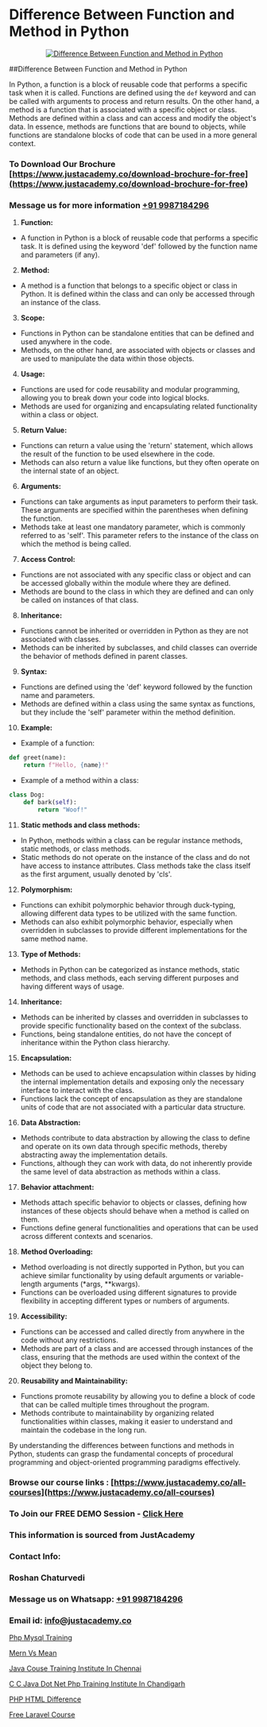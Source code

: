 # Difference Between Function and Method in Python

<p align="center">
  <a href="https://justacademy.co/course-detail/python-training">
    <img src="https://justacademy.co/storage2/course_image/1709713400_course_image.webp" alt="Difference Between Function and Method in Python">
  </a>
</p>
##Difference Between Function and Method in Python

In Python, a function is a block of reusable code that performs a specific task when it is called. Functions are defined using the `def` keyword and can be called with arguments to process and return results. On the other hand, a method is a function that is associated with a specific object or class. Methods are defined within a class and can access and modify the object's data. In essence, methods are functions that are bound to objects, while functions are standalone blocks of code that can be used in a more general context.
### To Download Our Brochure [https://www.justacademy.co/download-brochure-for-free](https://www.justacademy.co/download-brochure-for-free)
### Message us for more information [+91 9987184296](https://api.whatsapp.com/send?phone=919987184296)
1) **Function:**
- A function in Python is a block of reusable code that performs a specific task. It is defined using the keyword 'def' followed by the function name and parameters (if any).
2) **Method:**
- A method is a function that belongs to a specific object or class in Python. It is defined within the class and can only be accessed through an instance of the class.

3) **Scope:**
- Functions in Python can be standalone entities that can be defined and used anywhere in the code.
- Methods, on the other hand, are associated with objects or classes and are used to manipulate the data within those objects.

4) **Usage:**
- Functions are used for code reusability and modular programming, allowing you to break down your code into logical blocks.
- Methods are used for organizing and encapsulating related functionality within a class or object.

5) **Return Value:**
- Functions can return a value using the 'return' statement, which allows the result of the function to be used elsewhere in the code.
- Methods can also return a value like functions, but they often operate on the internal state of an object.

6) **Arguments:**
- Functions can take arguments as input parameters to perform their task. These arguments are specified within the parentheses when defining the function.
- Methods take at least one mandatory parameter, which is commonly referred to as 'self'. This parameter refers to the instance of the class on which the method is being called.

7) **Access Control:**
- Functions are not associated with any specific class or object and can be accessed globally within the module where they are defined.
- Methods are bound to the class in which they are defined and can only be called on instances of that class.

8) **Inheritance:**
- Functions cannot be inherited or overridden in Python as they are not associated with classes.
- Methods can be inherited by subclasses, and child classes can override the behavior of methods defined in parent classes.

9) **Syntax:**
- Functions are defined using the 'def' keyword followed by the function name and parameters.
- Methods are defined within a class using the same syntax as functions, but they include the 'self' parameter within the method definition.

10) **Example:**
- Example of a function: 
```python
def greet(name):
    return f"Hello, {name}!"
```
- Example of a method within a class:
```python
class Dog:
    def bark(self):
        return "Woof!"
```

11) **Static methods and class methods:**
- In Python, methods within a class can be regular instance methods, static methods, or class methods.
- Static methods do not operate on the instance of the class and do not have access to instance attributes. Class methods take the class itself as the first argument, usually denoted by 'cls'.

12) **Polymorphism:**
- Functions can exhibit polymorphic behavior through duck-typing, allowing different data types to be utilized with the same function.
- Methods can also exhibit polymorphic behavior, especially when overridden in subclasses to provide different implementations for the same method name.

13) **Type of Methods:**
- Methods in Python can be categorized as instance methods, static methods, and class methods, each serving different purposes and having different ways of usage.

14) **Inheritance:**
- Methods can be inherited by classes and overridden in subclasses to provide specific functionality based on the context of the subclass.
- Functions, being standalone entities, do not have the concept of inheritance within the Python class hierarchy.

15) **Encapsulation:**
- Methods can be used to achieve encapsulation within classes by hiding the internal implementation details and exposing only the necessary interface to interact with the class.
- Functions lack the concept of encapsulation as they are standalone units of code that are not associated with a particular data structure.

16) **Data Abstraction:**
- Methods contribute to data abstraction by allowing the class to define and operate on its own data through specific methods, thereby abstracting away the implementation details.
- Functions, although they can work with data, do not inherently provide the same level of data abstraction as methods within a class.

17) **Behavior attachment:**
- Methods attach specific behavior to objects or classes, defining how instances of these objects should behave when a method is called on them.
- Functions define general functionalities and operations that can be used across different contexts and scenarios.

18) **Method Overloading:**
- Method overloading is not directly supported in Python, but you can achieve similar functionality by using default arguments or variable-length arguments (*args, **kwargs).
- Functions can be overloaded using different signatures to provide flexibility in accepting different types or numbers of arguments.

19) **Accessibility:**
- Functions can be accessed and called directly from anywhere in the code without any restrictions.
- Methods are part of a class and are accessed through instances of the class, ensuring that the methods are used within the context of the object they belong to.

20) **Reusability and Maintainability:**
- Functions promote reusability by allowing you to define a block of code that can be called multiple times throughout the program.
- Methods contribute to maintainability by organizing related functionalities within classes, making it easier to understand and maintain the codebase in the long run.

By understanding the differences between functions and methods in Python, students can grasp the fundamental concepts of procedural programming and object-oriented programming paradigms effectively.

### Browse our course links : [https://www.justacademy.co/all-courses](https://www.justacademy.co/all-courses) 
### To Join our FREE DEMO Session - [Click Here](https://www.justacademy.co/register-for-course-demo)


### This information is sourced from JustAcademy
### Contact Info:
### Roshan Chaturvedi
### Message us on Whatsapp: [+91 9987184296](https://api.whatsapp.com/send?phone=919987184296)
### Email id: [info@justacademy.co](mailto:info@justacademy.co)
                
[Php Mysql Training](https://www.linkedin.com/pulse/php-mysql-training-justacademy-ahmedabad-fagae?trackingId=fkADyaCtIta38LNa0DS0fA%3D%3D&lipi=urn%3Ali%3Apage%3Ad_flagship3_company_admin%3BBylBlMTlRO%2BPitwDv%2FJk0g%3D%3D)

[Mern Vs Mean](https://www.linkedin.com/pulse/mern-vs-mean-justacademy-leicester-o4hne?trackingId=8R%2BOLzkTGMW0hSZ6agE9%2FQ%3D%3D&lipi=urn%3Ali%3Apage%3Ad_flagship3_company_admin%3B1N%2B9%2FJq5QI2e255siM24eQ%3D%3D)

[Java Couse Training Institute In Chennai](https://medium.com/@surajvaishnav5015/java-couse-training-institute-in-chennai-7b7e418c26f1)

[C C Java Dot Net Php Training Institute In Chandigarh](https://medium.com/@ranemanish460/c-c-java-dot-net-php-training-institute-in-chandigarh-3481eb97fbd9)

[PHP HTML Difference](https://justacademyin.github.io/justacademy/php-html-difference)

[Free Laravel Course](https://justacademyin.github.io/justacademy/free-laravel-course)

